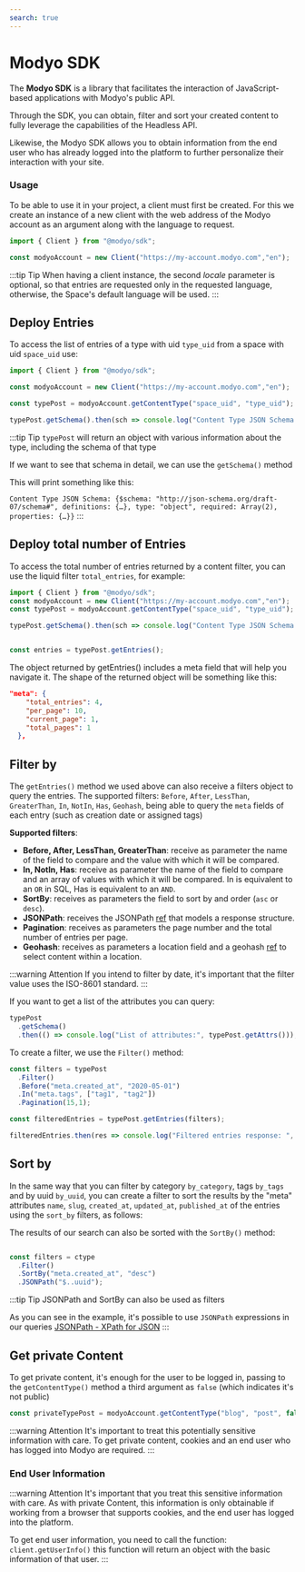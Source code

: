 ```yaml
---
search: true
---
```


# Modyo SDK

The **Modyo SDK** is a library that facilitates the interaction of JavaScript-based applications with Modyo's public API.

Through the SDK, you can obtain, filter and sort your created content to fully leverage the capabilities of the Headless API.

Likewise, the Modyo SDK allows you to obtain information from the end user who has already logged into the platform to further personalize their interaction with your site.

### Usage

To be able to use it in your project, a client must first be created. For this we create an instance of a new client with the web address of the Modyo account as an argument along with the language to request.

```js
import { Client } from "@modyo/sdk";

const modyoAccount = new Client("https://my-account.modyo.com","en");
```

:::tip Tip
When having a client instance, the second _locale_ parameter is optional, so that entries are requested only in the requested language, otherwise, the Space's default language will be used.
:::

## Deploy Entries

To access the list of entries of a type with uid `type_uid` from a space with uid `space_uid` use:

```js
import { Client } from "@modyo/sdk";

const modyoAccount = new Client("https://my-account.modyo.com","en");

const typePost = modyoAccount.getContentType("space_uid", "type_uid");

typePost.getSchema().then(sch => console.log("Content Type JSON Schema:", sch));
```

:::tip Tip
`typePost` will return an object with various information about the type, including the schema of that type

If we want to see that schema in detail, we can use the `getSchema()` method

This will print something like this:

`Content Type JSON Schema: {$schema: "http://json-schema.org/draft-07/schema#", definitions: {…}, type: "object", required: Array(2), properties: {…}}`
:::

## Deploy total number of Entries

To access the total number of entries returned by a content filter, you can use the liquid filter `total_entries`, for example:

```js
import { Client } from "@modyo/sdk";
const modyoAccount = new Client("https://my-account.modyo.com","en");
const typePost = modyoAccount.getContentType("space_uid", "type_uid");

typePost.getSchema().then(sch => console.log("Content Type JSON Schema:", sch));


const entries = typePost.getEntries();

```

The object returned by getEntries() includes a meta field that will help you navigate it. The shape of the returned object will be something like this:

```json
"meta": {
    "total_entries": 4,
    "per_page": 10,
    "current_page": 1,
    "total_pages": 1
  },
```

## Filter by

The `getEntries()` method we used above can also receive a filters object to query the entries.
The supported filters: `Before`, `After`, `LessThan`, `GreaterThan`, `In`, `NotIn`, `Has`, `Geohash`, being able to query the `meta` fields of each entry (such as creation date or assigned tags)

**Supported filters**:

- **Before, After, LessThan, GreaterThan**: receive as parameter the name of the field to compare and the value with which it will be compared.
- **In, NotIn, Has**: receive as parameter the name of the field to compare and an array of values with which it will be compared. In is equivalent to an `OR` in SQL, Has is equivalent to an `AND`.
- **SortBy**: receives as parameters the field to sort by and order (`asc` or `desc`).
- **JSONPath**: receives the JSONPath [ref](https://goessner.net/articles/JsonPath/) that models a response structure.
- **Pagination**: receives as parameters the page number and the total number of entries per page.
- **Geohash**: receives as parameters a location field and a geohash [ref](https://www.movable-type.co.uk/scripts/geohash.html) to select content within a location.

:::warning Attention
If you intend to filter by date, it's important that the filter value uses the ISO-8601 standard.
:::

If you want to get a list of the attributes you can query:

```js
typePost
  .getSchema()
  .then(() => console.log("List of attributes:", typePost.getAttrs()));
```

To create a filter, we use the `Filter()` method:

```js
const filters = typePost
  .Filter()
  .Before("meta.created_at", "2020-05-01")
  .In("meta.tags", ["tag1", "tag2"])
  .Pagination(15,1);

const filteredEntries = typePost.getEntries(filters);

filteredEntries.then(res => console.log("Filtered entries response: ", res));
```

## Sort by

In the same way that you can filter by category `by_category`, tags `by_tags` and by uuid `by_uuid`, you can create a filter to sort the results by the "meta" attributes `name`, `slug`, `created_at`, `updated_at`, `published_at` of the entries using the `sort_by` filters, as follows:

The results of our search can also be sorted with the `SortBy()` method:

```js

const filters = ctype
  .Filter()
  .SortBy("meta.created_at", "desc")
  .JSONPath("$..uuid");
```


:::tip Tip
JSONPath and SortBy can also be used as filters

As you can see in the example, it's possible to use `JSONPath` expressions in our queries [JSONPath - XPath for JSON](https://goessner.net/articles/JsonPath/)
:::

## Get private Content

To get private content, it's enough for the user to be logged in, passing to the `getContentType()` method a third argument as `false` (which indicates it's not public)

```js
const privateTypePost = modyoAccount.getContentType("blog", "post", false);
```

:::warning Attention
It's important to treat this potentially sensitive information with care. To get private content, cookies and an end user who has logged into Modyo are required.
:::

### End User Information

:::warning Attention
It's important that you treat this sensitive information with care. As with private Content, this information is only obtainable if working from a browser that supports cookies, and the end user has logged into the platform.

To get end user information, you need to call the function: `client.getUserInfo()` this function will return an object with the basic information
of that user.
:::